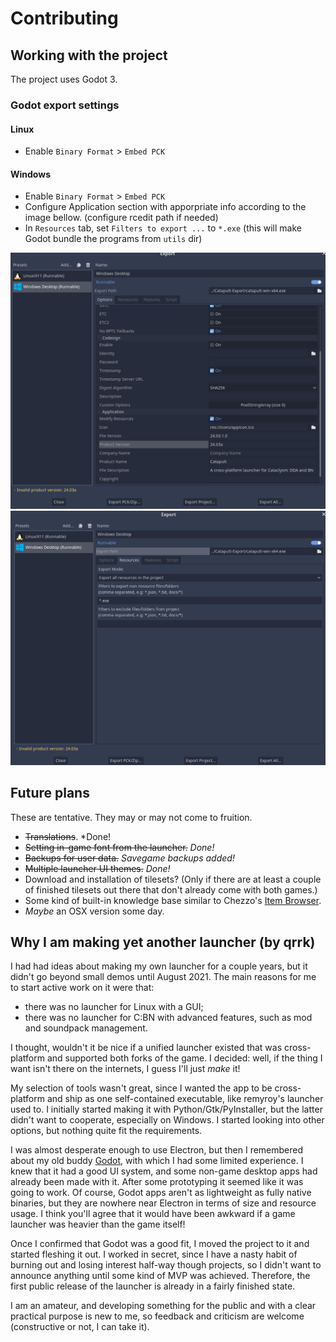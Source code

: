 # Contributing
## Working with the project

The project uses Godot 3.

### Godot export settings

#### Linux

- Enable `Binary Format` > `Embed PCK`

#### Windows

- Enable `Binary Format` > `Embed PCK`
- Configure Application section with apporpriate info according to the image bellow. (configure rcedit path if needed)
- In `Resources` tab, set `Filters to export ...` to `*.exe` (this will make Godot bundle the programs from `utils` dir)

![alt text](./.github/windows_export_01.png)
![alt text](./.github/windows_export_02.png)


## Future plans

These are tentative. They may or may not come to fruition.

- ~~Translations~~. *Done!
- ~~Setting in-game font from the launcher.~~ *Done!*
- ~~Backups for user data.~~ *Savegame backups added!*
- ~~Multiple launcher UI themes.~~ *Done!*
- Download and installation of tilesets?
  (Only if there are at least a couple of finished tilesets out there that don't already come with both games.)
- Some kind of built-in knowledge base similar to Chezzo's [Item Browser](http://www.cdda-trunk.chezzo.com/).
- *Maybe* an OSX version some day.

## Why I am making yet another launcher (by qrrk)

I had had ideas about making my own launcher for a couple years, but it didn't go beyond small demos until August 2021. The main reasons for me to start active work on it were that:

- there was no launcher for Linux with a GUI;
- there was no launcher for C:BN with advanced features, such as mod and soundpack management.

I thought, wouldn't it be nice if a unified launcher existed that was cross-platform and supported both forks of the game. I decided: well, if the thing I want isn't there on the internets, I guess I'll just *make* it!

My selection of tools wasn't great, since I wanted the app to be cross-platform and ship as one self-contained executable, like remyroy's launcher used to. I initially started making it with Python/Gtk/PyInstaller, but the latter didn't want to cooperate, especially on Windows. I started looking into other options, but nothing quite fit the requirements.

I was almost desperate enough to use Electron, but then I remembered about my old buddy [Godot](https://godotengine.org/), with which I had some limited experience. I knew that it had a good UI system, and some non-game desktop apps had already been made with it. After some prototyping it seemed like it was going to work. Of course, Godot apps aren't as lightweight as fully native binaries, but they are nowhere near Electron in terms of size and resource usage. I think you'll agree that it would have been awkward if a game launcher was heavier than the game itself!

Once I confirmed that Godot was a good fit, I moved the project to it and started fleshing it out. I worked in secret, since I have a nasty habit of burning out and losing interest half-way though projects, so I didn't want to announce anything until some kind of MVP was achieved. Therefore, the first public release of the launcher is already in a fairly finished state.

I am an amateur, and developing something for the public and with a clear practical purpose is new to me, so feedback and criticism are welcome (constructive or not, I can take it).
